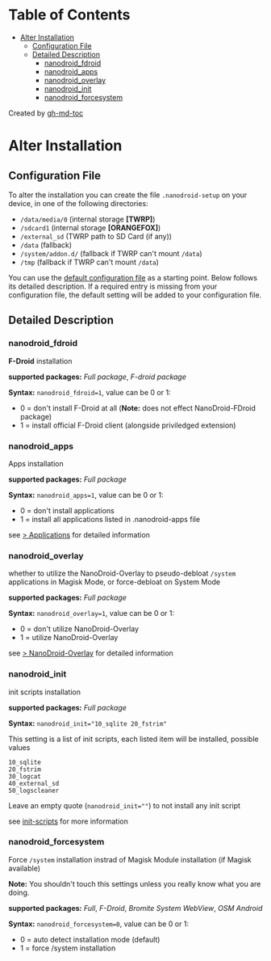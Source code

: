 Table of Contents
=================

   * [Alter Installation](#alter-installation)
      * [Configuration File](#configuration-file)
      * [Detailed Description](#detailed-description)
         * [nanodroid_fdroid](#nanodroid_fdroid)
         * [nanodroid_apps](#nanodroid_apps)
         * [nanodroid_overlay](#nanodroid_overlay)
         * [nanodroid_init](#nanodroid_init)
         * [nanodroid_forcesystem](#nanodroid_forcesystem)

Created by [gh-md-toc](https://github.com/ekalinin/github-markdown-toc)

# Alter Installation

## Configuration File

To alter the installation you can create the file `.nanodroid-setup` on your device, in one of the following directories:

* `/data/media/0` (internal storage **[TWRP]**)
* `/sdcard1` (internal storage **[ORANGEFOX]**)
* `/external_sd` (TWRP path to SD Card (if any))
* `/data` (fallback)
* `/system/addon.d/` (fallback if TWRP can't mount `/data`)
* `/tmp` (fallback if TWRP can't mount `/data`)

You can use the [default configuration file](.nanodroid-setup) as a starting point. Below follows its detailed description. If a required entry is missing from your configuration file, the default setting will be added to your configuration file.

## Detailed Description

### nanodroid_fdroid

**F-Droid** installation

**supported packages:** *Full package*, *F-droid package*

**Syntax:** `nanodroid_fdroid=1`, value can be 0 or 1:

* 0 = don't install F-Droid at all (**Note:** does not effect NanoDroid-FDroid package)
* 1 = install official F-Droid client (alongside priviledged extension)

### nanodroid_apps

Apps installation

**supported packages:** *Full package*

**Syntax:** `nanodroid_apps=1`, value can be 0 or 1:

* 0 = don't install applications
* 1 = install all applications listed in .nanodroid-apps file

see [> Applications](Applications.md) for detailed information

### nanodroid_overlay

whether to utilize the NanoDroid-Overlay to pseudo-debloat `/system` applications in Magisk Mode, or force-debloat on System Mode

**supported packages:** *Full package*

**Syntax:** `nanodroid_overlay=1`, value can be 0 or 1:

* 0 = don't utilize NanoDroid-Overlay
* 1 = utilize NanoDroid-Overlay

see [> NanoDroid-Overlay](NanoDroidOverlay.md) for detailed information

### nanodroid_init

init scripts installation

**supported packages:** *Full package*

**Syntax:** `nanodroid_init="10_sqlite 20_fstrim"`

This setting is a list of init scripts, each listed item will be installed, possible values

```
10_sqlite
20_fstrim
30_logcat
40_external_sd
50_logscleaner
```

Leave an empty quote (`nanodroid_init=""`) to not install any init script

see [init-scripts](../README.md#init-scripts) for more information

### nanodroid_forcesystem

Force `/system` installation instrad of Magisk Module installation (if Magisk available)

**Note:** You shouldn't touch this settings unless you really know what you are doing.

**supported packages:** *Full*, *F-Droid*, *Bromite System WebView*, *OSM Android*

**Syntax:** `nanodroid_forcesystem=0`, value can be 0 or 1:

* 0 = auto detect installation mode (default)
* 1 = force /system installation
